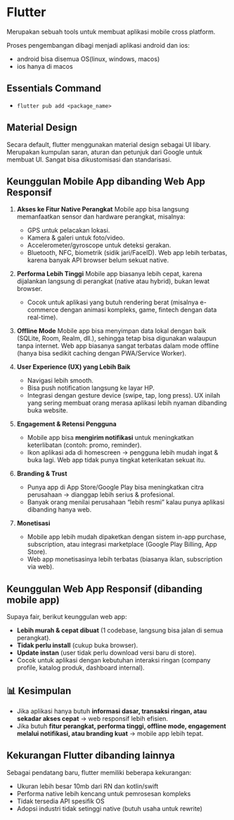 # Flutter

Merupakan sebuah tools untuk membuat aplikasi mobile cross platform.

Proses pengembangan dibagi menjadi aplikasi android dan ios:

- android bisa disemua OS(linux, windows, macos)
- ios hanya di macos

## Essentials Command

- `flutter pub add <package_name>`

## Material Design

Secara default, flutter menggunakan material design sebagai UI libary. Merupakan kumpulan saran, aturan dan petunjuk dari Google untuk membuat UI. Sangat bisa dikustomisasi dan standarisasi.

## Keunggulan Mobile App dibanding Web App Responsif

1. **Akses ke Fitur Native Perangkat**
   Mobile app bisa langsung memanfaatkan sensor dan hardware perangkat, misalnya:

   * GPS untuk pelacakan lokasi.
   * Kamera & galeri untuk foto/video.
   * Accelerometer/gyroscope untuk deteksi gerakan.
   * Bluetooth, NFC, biometrik (sidik jari/FaceID).
     Web app lebih terbatas, karena banyak API browser belum sekuat native.

2. **Performa Lebih Tinggi**
   Mobile app biasanya lebih cepat, karena dijalankan langsung di perangkat (native atau hybrid), bukan lewat browser.

   * Cocok untuk aplikasi yang butuh rendering berat (misalnya e-commerce dengan animasi kompleks, game, fintech dengan data real-time).

3. **Offline Mode**
   Mobile app bisa menyimpan data lokal dengan baik (SQLite, Room, Realm, dll.), sehingga tetap bisa digunakan walaupun tanpa internet.
   Web app biasanya sangat terbatas dalam mode offline (hanya bisa sedikit caching dengan PWA/Service Worker).

4. **User Experience (UX) yang Lebih Baik**

   * Navigasi lebih smooth.
   * Bisa push notification langsung ke layar HP.
   * Integrasi dengan gesture device (swipe, tap, long press).
     UX inilah yang sering membuat orang merasa aplikasi lebih nyaman dibanding buka website.

5. **Engagement & Retensi Pengguna**

   * Mobile app bisa **mengirim notifikasi** untuk meningkatkan keterlibatan (contoh: promo, reminder).
   * Ikon aplikasi ada di homescreen → pengguna lebih mudah ingat & buka lagi.
     Web app tidak punya tingkat keterikatan sekuat itu.

6. **Branding & Trust**

   * Punya app di App Store/Google Play bisa meningkatkan citra perusahaan → dianggap lebih serius & profesional.
   * Banyak orang menilai perusahaan “lebih resmi” kalau punya aplikasi dibanding hanya web.

7. **Monetisasi**

   * Mobile app lebih mudah dipaketkan dengan sistem in-app purchase, subscription, atau integrasi marketplace (Google Play Billing, App Store).
   * Web app monetisasinya lebih terbatas (biasanya iklan, subscription via web).

## Keunggulan Web App Responsif (dibanding mobile app)

Supaya fair, berikut keunggulan web app:

* **Lebih murah & cepat dibuat** (1 codebase, langsung bisa jalan di semua perangkat).
* **Tidak perlu install** (cukup buka browser).
* **Update instan** (user tidak perlu download versi baru di store).
* Cocok untuk aplikasi dengan kebutuhan interaksi ringan (company profile, katalog produk, dashboard internal).

## 📊 Kesimpulan

* Jika aplikasi hanya butuh **informasi dasar, transaksi ringan, atau sekadar akses cepat** → web responsif lebih efisien.
* Jika butuh **fitur perangkat, performa tinggi, offline mode, engagement melalui notifikasi, atau branding kuat** → mobile app lebih tepat.

## Kekurangan Flutter dibanding lainnya

Sebagai pendatang baru, flutter memiliki beberapa kekurangan:

* Ukuran lebih besar 10mb dari RN dan kotlin/swift
* Performa native lebih kencang untuk pemrosesan kompleks
* Tidak tersedia API spesifik OS
* Adopsi industri tidak setinggi native (butuh usaha untuk rewrite)
